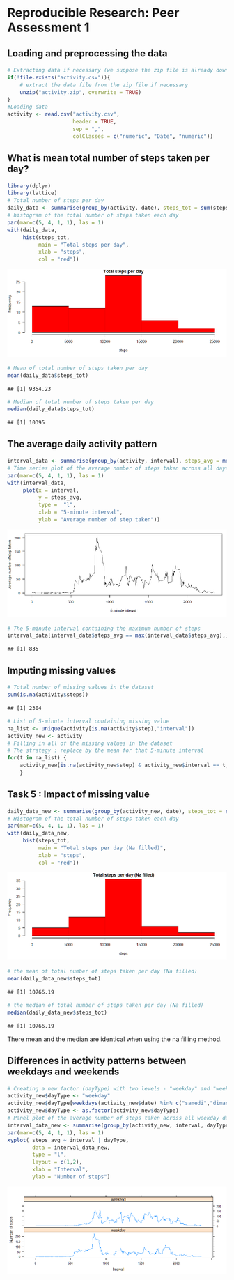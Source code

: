 # Reproducible Research: Peer Assessment 1


## Loading and preprocessing the data

```r
# Extracting data if necessary (we suppose the zip file is already downloaded)
if(!file.exists("activity.csv")){
    # extract the data file from the zip file if necessary
    unzip("activity.zip", overwrite = TRUE)
}
#Loading data
activity <- read.csv("activity.csv", 
                     header = TRUE, 
                     sep = ",", 
                     colClasses = c("numeric", "Date", "numeric"))
```


## What is mean total number of steps taken per day?

```r
library(dplyr)
library(lattice)
# Total number of steps per day
daily_data <- summarise(group_by(activity, date), steps_tot = sum(steps, na.rm = TRUE))
# histogram of the total number of steps taken each day
par(mar=c(5, 4, 1, 1), las = 1)
with(daily_data,
     hist(steps_tot, 
          main = "Total steps per day", 
          xlab = "steps", 
          col = "red"))
```

![](Figs/stepsperday-1.png) 

```r
# Mean of total number of steps taken per day
mean(daily_data$steps_tot)
```

```
## [1] 9354.23
```

```r
# Median of total number of steps taken per day
median(daily_data$steps_tot)
```

```
## [1] 10395
```

## The average daily activity pattern

```r
interval_data <- summarise(group_by(activity, interval), steps_avg = mean(steps, na.rm = TRUE))
# Time series plot of the average number of steps taken across all days by interval
par(mar=c(5, 4, 1, 1), las = 1)
with(interval_data, 
     plot(x = interval, 
          y = steps_avg, 
          type =  "l", 
          xlab = "5-minute interval", 
          ylab = "Average number of step taken"))
```

![](Figs/plot-1.png) 

```r
# The 5-minute interval containing the maximum number of steps
interval_data[interval_data$steps_avg == max(interval_data$steps_avg),][[1]]
```

```
## [1] 835
```

## Imputing missing values

```r
# Total number of missing values in the dataset
sum(is.na(activity$steps))
```

```
## [1] 2304
```

```r
# List of 5-minute interval containing missing value
na_list <- unique(activity[is.na(activity$step),"interval"])
activity_new <- activity
# Filling in all of the missing values in the dataset
# The strategy : replace by the mean for that 5-minute interval
for(t in na_list) {
    activity_new[is.na(activity_new$step) & activity_new$interval == t,"steps"] <- as.numeric(interval_data[interval_data$interval == t, "steps_avg"])
    }
```

## Task 5 : Impact of missing value

```r
daily_data_new <- summarise(group_by(activity_new, date), steps_tot = sum(steps, na.rm = TRUE))
# Histogram of the total number of steps taken each day
par(mar=c(5, 4, 1, 1), las = 1)
with(daily_data_new,
     hist(steps_tot, 
          main = "Total steps per day (Na filled)", 
          xlab = "steps", 
          col = "red"))
```

![](Figs/HistogramNew-1.png) 

```r
# the mean of total number of steps taken per day (Na filled)
mean(daily_data_new$steps_tot)
```

```
## [1] 10766.19
```

```r
# the median of total number of steps taken per day (Na filled)
median(daily_data_new$steps_tot)
```

```
## [1] 10766.19
```
There mean and the median are identical when using the na filling method.

## Differences in activity patterns between weekdays and weekends

```r
# Creating a new factor (dayType) with two levels - "weekday" and "weekend"
activity_new$dayType <- "weekday"
activity_new$dayType[weekdays(activity_new$date) %in% c("samedi","dimanche")] <- "weekend"
activity_new$dayType <- as.factor(activity_new$dayType)
# Panel plot of the average number of steps taken across all weekday days or weekend days by interval (-minute)
interval_data_new <- summarise(group_by(activity_new, interval, dayType), steps_avg = mean(steps, na.rm = TRUE))
par(mar=c(5, 4, 1, 1), las = 1)
xyplot( steps_avg ~ interval | dayType, 
        data = interval_data_new, 
        type = "l", 
        layout = c(1,2),
        xlab = "Interval",
        ylab = "Number of steps")
```

![](Figs/createvar-1.png) 
